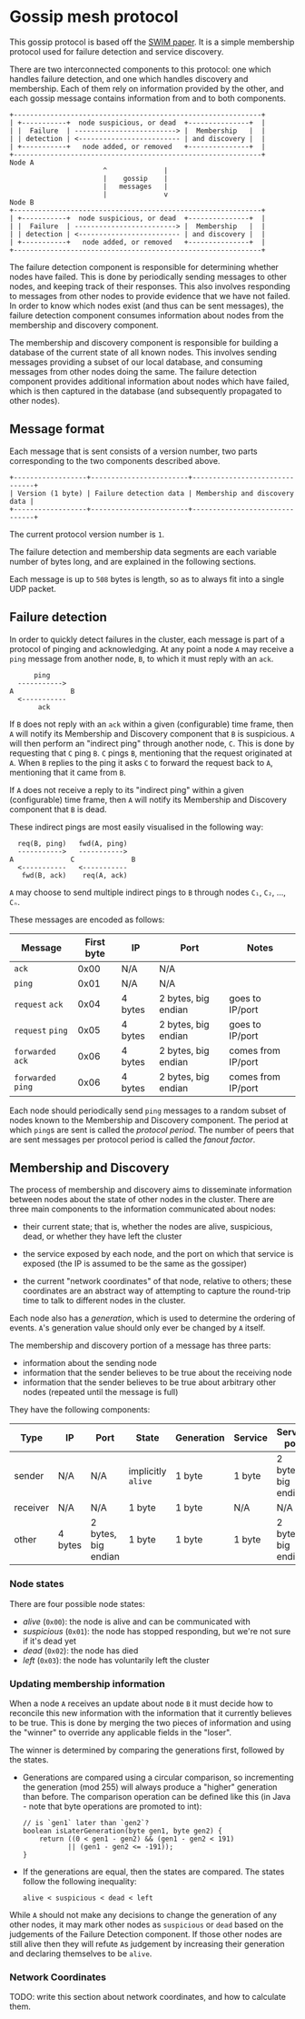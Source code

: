 # Gossip mesh protocol

This gossip protocol is based off the [SWIM paper][SWIM]. It is a
simple membership protocol used for failure detection and service
discovery.

There are two interconnected components to this protocol: one which
handles failure detection, and one which handles discovery and
membership. Each of them rely on information provided by the other,
and each gossip message contains information from and to both
components.

    +-------------------------------------------------------------+
    | +-----------+  node suspicious, or dead  +---------------+  |
    | |  Failure  | -------------------------> |  Membership   |  |
    | | detection | <------------------------- | and discovery |  |
    | +-----------+   node added, or removed   +---------------+  |
    +-------------------------------------------------------------+
    Node A
                           ^              |
                           |    gossip    |
                           |   messages   |
                           |              v
    Node B
    +-------------------------------------------------------------+
    | +-----------+  node suspicious, or dead  +---------------+  |
    | |  Failure  | -------------------------> |  Membership   |  |
    | | detection | <------------------------- | and discovery |  |
    | +-----------+   node added, or removed   +---------------+  |
    +-------------------------------------------------------------+

The failure detection component is responsible for determining whether
nodes have failed. This is done by periodically sending messages to
other nodes, and keeping track of their responses. This also involves
responding to messages from other nodes to provide evidence that we
have not failed. In order to know which nodes exist (and thus can be
sent messages), the failure detection component consumes information
about nodes from the membership and discovery component.

The membership and discovery component is responsible for building a
database of the current state of all known nodes. This involves
sending messages providing a subset of our local database, and
consuming messages from other nodes doing the same. The failure
detection component provides additional information about nodes which
have failed, which is then captured in the database (and subsequently
propagated to other nodes).

[SWIM]: http://www.cs.cornell.edu/projects/Quicksilver/public_pdfs/SWIM.pdf

## Message format

Each message that is sent consists of a version number, two parts
corresponding to the two components described above.

    +------------------+------------------------+-------------------------------+
    | Version (1 byte) | Failure detection data | Membership and discovery data |
    +------------------+------------------------+-------------------------------+

The current protocol version number is `1`.

The failure detection and membership data segments are each variable
number of bytes long, and are explained in the following sections.

Each message is up to `508` bytes is length, so as to always fit into
a single UDP packet.

## Failure detection

In order to quickly detect failures in the cluster, each message is
part of a protocol of pinging and acknowledging. At any point a node
`A` may receive a `ping` message from another node, `B`, to which it
must reply with an `ack`.

          ping
      ----------->
    A              B
      <-----------
           ack

If `B` does not reply with an `ack` within a given (configurable) time
frame, then `A` will notify its Membership and Discovery component
that `B` is suspicious. `A` will then perform an "indirect ping"
through another node, `C`. This is done by requesting that `C` ping
`B`. `C` pings `B`, mentioning that the request originated at
`A`. When `B` replies to the ping it asks `C` to forward the request
back to `A`, mentioning that it came from `B`.

If `A` does not receive a reply to its "indirect ping" within a given
(configurable) time frame, then `A` will notify its Membership and
Discovery component that `B` is dead.

These indirect pings are most easily visualised in the following way:

      req(B, ping)   fwd(A, ping)
      ----------->   ----------->
    A              C              B
      <-----------   <-----------
       fwd(B, ack)    req(A, ack)

`A` may choose to send multiple indirect pings to `B` through nodes `C₁`, `C₂`, ..., `Cₙ`.

These messages are encoded as follows:

| Message            | First byte | IP      | Port                | Notes              |
|--------------------|------------|---------|---------------------|--------------------|
| `ack`              | 0x00       | N/A     | N/A                 |                    |
| `ping`             | 0x01       | N/A     | N/A                 |                    |
| `request` `ack`    | 0x04       | 4 bytes | 2 bytes, big endian | goes to IP/port    |
| `request` `ping`   | 0x05       | 4 bytes | 2 bytes, big endian | goes to IP/port    |
| `forwarded` `ack`  | 0x06       | 4 bytes | 2 bytes, big endian | comes from IP/port |
| `forwarded` `ping` | 0x06       | 4 bytes | 2 bytes, big endian | comes from IP/port |

Each node should periodically send `ping` messages to a random subset
of nodes known to the Membership and Discovery component. The period
at which `ping`s are sent is called the _protocol period_. The number
of peers that are sent messages per protocol period is called the
_fanout factor_.

## Membership and Discovery

The process of membership and discovery aims to disseminate
information between nodes about the state of other nodes in the
cluster. There are three main components to the information
communicated about nodes:

  - their current state; that is, whether the nodes are alive,
    suspicious, dead, or whether they have left the cluster

  - the service exposed by each node, and the port on which that
    service is exposed (the IP is assumed to be the same as the
    gossiper)

  - the current "network coordinates" of that node, relative to
    others; these coordinates are an abstract way of attempting to
    capture the round-trip time to talk to different nodes in the
    cluster.

Each node also has a _generation_, which is used to determine the
ordering of events. `A`'s generation value should only ever be changed
by `A` itself.

The membership and discovery portion of a message has three parts:

  - information about the sending node
  - information that the sender believes to be true about the
    receiving node
  - information that the sender believes to be true about arbitrary
    other nodes (repeated until the message is full)

They have the following components:

| Type     | IP      | Port                | State              | Generation | Service | Service port        | Coordinates              |
|----------|---------|---------------------|--------------------|------------|---------|---------------------|--------------------------|
| sender   | N/A     | N/A                 | implicitly `alive` | 1 byte     | 1 byte  | 2 bytes, big endian | 4 bytes, `x`,`y`,`h`,`c` |
| receiver | N/A     | N/A                 | 1 byte             | 1 byte     | N/A     | N/A                 | N/A                      |
| other    | 4 bytes | 2 bytes, big endian | 1 byte             | 1 byte     | 1 byte  | 2 bytes, big endian | 4 bytes, `x`,`y`,`h`,`c` |

### Node states

There are four possible node states:

  - _alive_ (`0x00`): the node is alive and can be communicated with
  - _suspicious_ (`0x01`): the node has stopped responding, but we're
    not sure if it's dead yet
  - _dead_ (`0x02`): the node has died
  - _left_ (`0x03`): the node has voluntarily left the cluster

### Updating membership information

When a node `A` receives an update about node `B` it must decide how
to reconcile this new information with the information that it
currently believes to be true. This is done by merging the two pieces
of information and using the "winner" to override any applicable
fields in the "loser".

The winner is determined by comparing the generations first, followed
by the states.

  - Generations are compared using a circular comparison, so
    incrementing the generation (mod 255) will always produce a
    "higher" generation than before. The comparison operation can be
    defined like this (in Java - note that byte operations are
    promoted to int):

        // is `gen1` later than `gen2`?
        boolean isLaterGeneration(byte gen1, byte gen2) {
            return ((0 < gen1 - gen2) && (gen1 - gen2 < 191)
                   || (gen1 - gen2 <= -191));
        }

  - If the generations are equal, then the states are compared. The
    states follow the following inequality:

        alive < suspicious < dead < left

While `A` should not make any decisions to change the generation of
any other nodes, it may mark other nodes as `suspicious` or `dead`
based on the judgements of the Failure Detection component. If those
other nodes are still alive then they will refute `A`s judgement by
increasing their generation and declaring themselves to be `alive`.

### Network Coordinates

TODO: write this section about network coordinates, and how to
calculate them.

<!-- Local Variables: -->
<!-- eval: (flycheck-mode 1) -->
<!-- End: -->
